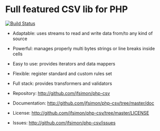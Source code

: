 Full featured CSV lib for PHP
=============================

[![Build Status](https://secure.travis-ci.org/willdurand/Geocoder.png)](http://travis-ci.org/willdurand/Geocoder)

-  Adaptable: uses streams to read and write data from/to any kind of source
-  Powerful: manages properly multi bytes strings or line breaks inside cells
-  Easy to use: provides iterators and data mappers
-  Flexible: register standard and custom rules set
-  Full stack: provides transformers and validators

-  Repository: http://github.com/jfsimon/php-csv
-  Documentation: http://github.com/jfsimon/php-csv/tree/master/doc
-  License: http://github.com/jfsimon/php-csv/tree/master/LICENSE
-  Issues: http://github.com/jfsimon/php-csv/issues
